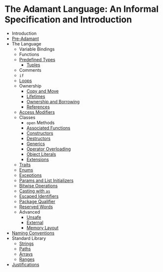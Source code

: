 # The Adamant Language: An Informal Specification and Introduction

  * Introduction
  * [Pre-Adamant](pre-adamant.md)
  * The Language
    * Variable Bindings
	* Functions
    * [Predefined Types](predefined-types.md)
      * [Tuples](tuples.md)
    * Comments
	* `if`
	* [Loops](loops.md)
	* Ownership
      * [Copy and Move](copy-and-move.md)
      * [Lifetimes](lifetimes.md)
      * [Ownership and Borrowing](ownership-and-borrowing.md)
	  * [References](references.md)
    * [Access Modifiers](access-modifiers.md)
    * Classes
      * `open` Methods
      * [Associated Functions](associated-functions.md)
      * [Constructors](constructors.md)
      * [Destructors](destructors.md)
      * [Generics](generics.md)
      * [Operator Overloading](operator-overloading.md)
      * [Object Literals](object-literals.md)
      * [Extensions](extensions.md)
    * [Traits](traits.md)
    * [Enums](enums.md)
    * [Exceptions](exceptions.md)
    * [Params and List Initializers](params-and-list-initializers.md)
    * [Bitwise Operations](bitwise-operations.md)
    * [Casting with `as`](casting.md)
	* [Escaped Identifiers](escaped-identifiers.md)
	* [Package Qualifier](package-qualifier.md)
	* [Reserved Words](reserved-words.md)
	* Advanced
      * [Unsafe](unsafe.md)
      * [External](external.md)
      * [Memory Layout](memory-layout.md)
  * [Naming Conventions](naming-conventions.md)
  * Standard Library
    * [Strings](strings.md)
    * [Paths](paths.md)
    * [Arrays](arrays.md)
	* [Ranges](ranges.md)
  * [Justifications](justifications.md)